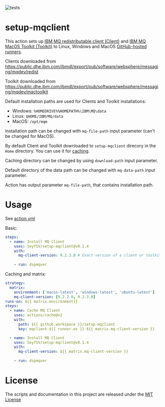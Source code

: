![tests](https://github.com/SeyfSV/setup-mqclient/workflows/tests/badge.svg?branch=master&event=push)
# setup-mqclient

This action sets up [IBM MQ redistributable client (Client)](https://www.ibm.com/support/knowledgecenter/SSFKSJ_9.1.0/com.ibm.mq.ins.doc/q122882_.htm) and [IBM MQ MacOS Toolkit (Toolkit)](https://developer.ibm.com/messaging/learn-mq/mq-tutorials/develop-mq-macos/) to Linux, Windows and MacOS [GitHub-hosted runners](https://help.github.com/en/actions/automating-your-workflow-with-github-actions/virtual-environments-for-github-hosted-runners).

Clients downloaded from https://public.dhe.ibm.com/ibmdl/export/pub/software/websphere/messaging/mqdev/redist

Toolkit downloaded from https://public.dhe.ibm.com/ibmdl/export/pub/software/websphere/messaging/mqdev/mactoolkit

Default installation paths are used for Clients and Toolkit installations:
* Windows: `%HOMEDRIVE%%HOMEPATH%\IBM\MQ\data`
* Linux: `$HOME/IBM/MQ/data`
* MacOS: `/opt/mqm`

Installation path can be changed with `mq-file-path` input parameter (can't be changed for MacOS).

By default Client and Toolkit downloaded to `setup-mqclient` direcory in the `Home` directory. You can use it for [caching](#caching).

Caching directory can be changed by using `download-path` input parameter.

Default directory of the data path can be changed with `mq-data-path` input parameter.

Action has output parameter `mq-file-path`, that contains installation path.

# Usage

See [action.yml](action.yml)

Basic:

```yaml
steps:
  - name: Install MQ Client
    uses: SeyfSV/setup-mqclient@v0.1.4
    with:
      mq-client-version: 9.2.3.0 # Exact version of a client or toolkit
    
    - run: dspmqver
```

<a name="caching">Caching</a> and matrix:

```yaml
strategy:
  matrix:
    environment: ['macos-latest', 'windows-latest', 'ubuntu-latest']
    mq-client-version: [9.2.2.0, 9.2.3.0]
runs-on: ${{ matrix.environment}}
steps:
  - name: Cache MQ Client
    uses: actions/cache@v2
    with:
      path: ${{ github.workspace }}/setup-mqclient
      key: mqclient-${{ runner.os }}-${{ matrix.mq-client-version }}

  - name: Install MQ Client
    uses: SeyfSV/setup-mqclient@v0.1.4
    with:
      mq-client-version: ${{ matrix.mq-client-version }}
    
    - run: dspmqver
```

# License

The scripts and documentation in this project are released under the [MIT License](LICENSE)